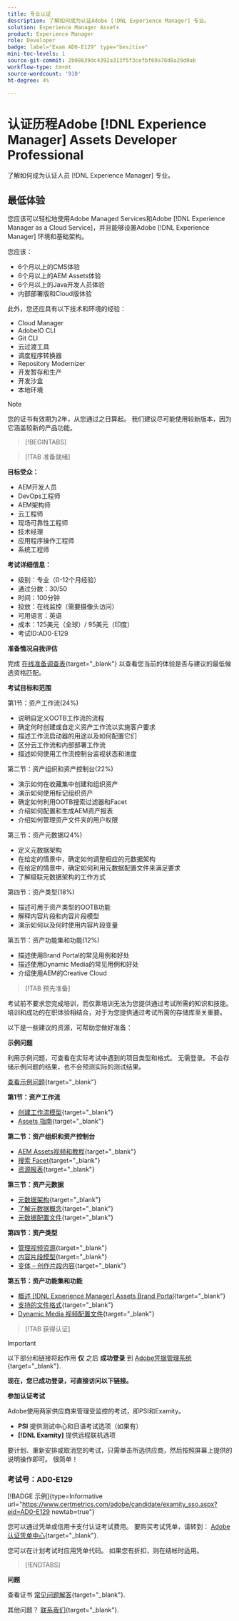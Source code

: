 ```yaml
---
title: 专业认证
description: 了解如何成为认证Adobe [!DNL Experience Manager] 专业。
solution: Experience Manager Assets
product: Experience Manager
role: Developer
badge: label="Exam AD0-E129" type="besitive"
mini-toc-levels: 1
source-git-commit: 2b08639dc4392a313f5f3cefbf69a78d8a29d0ab
workflow-type: tm+mt
source-wordcount: '910'
ht-degree: 4%

---
```


# 认证历程Adobe [!DNL Experience Manager] Assets Developer Professional

了解如何成为认证人员 [!DNL Experience Manager] 专业。

## 最低体验

您应该可以轻松地使用Adobe Managed Services和Adobe [!DNL Experience Manager as a Cloud Service]，并且能够设置Adobe [!DNL Experience Manager] 环境和基础架构。

您应该：

* 6个月以上的CMS体验
* 6个月以上的AEM Assets体验
* 6个月以上的Java开发人员体验
* 内部部署版和Cloud版体验

此外，您还应具有以下技术和环境的经验：

* Cloud Manager
* AdobeIO CLI
* Git CLI
* 云过渡工具
* 调度程序转换器
* Repository Modernizer
* 开发暂存和生产
* 开发沙盒
* 本地环境

>[!NOTE]
>
>您的证书有效期为2年，从您通过之日算起。 我们建议尽可能使用较新版本，因为它涵盖较新的产品功能。

>[!BEGINTABS]

>[!TAB 准备就绪]

**目标受众：**

* AEM开发人员
* DevOps工程师
* AEM架构师
* 云工程师
* 现场可靠性工程师
* 技术经理
* 应用程序操作工程师
* 系统工程师

**考试详细信息：**

* 级别：专业（0-12个月经验）
* 通过分数：30/50
* 时间：100分钟
* 投放：在线监控（需要摄像头访问）
* 可用语言：英语
* 成本：125美元（全球）/ 95美元（印度）
* 考试ID:AD0-E129

**准备情况自我评估**

完成 [在线准备调查表](https://scorpion.caveon.com/launchpad/ad-q-e208-readiness-questionnaire-for-adobe-analytics-business-practitioner-expert-exam-copy-b9x6ey/ad-q-e129-readiness-questionnaire-for-adobe-aem-assets-developer-professional-exam){target="_blank"} 以查看您当前的体验是否与建议的最低候选资格匹配。

**考试目标和范围**

第1节：资产工作流(24%)

* 说明自定义OOTB工作流的流程
* 确定何时创建或自定义资产工作流以实施客户要求
* 描述工作流启动器的用途以及如何配置它们
* 区分云工作流和内部部署工作流
* 描述如何使用工作流控制台监视状态和进度

第二节：资产组织和资产控制台(22%)

* 演示如何在收藏集中创建和组织资产
* 演示如何使用标记组织资产
* 确定如何利用OOTB搜索过滤器和Facet
* 介绍如何配置和生成AEM资产报表
* 介绍如何管理资产文件夹的用户权限

第三节：资产元数据(24%)

* 定义元数据架构
* 在给定的情景中，确定如何调整相应的元数据架构
* 在给定的情景中，确定如何利用元数据配置文件来满足要求
* 了解级联元数据架构的工作方式

第四节：资产类型(18%)

* 描述可用于资产类型的OOTB功能
* 解释内容片段和内容片段模型
* 演示如何以及何时使用内容片段变量

第五节：资产功能集和功能(12%)

* 描述使用Brand Portal的常见用例和好处
* 描述使用Dynamic Media的常见用例和好处
* 介绍使用AEM的Creative Cloud

>[!TAB 预先准备]

考试前不要求您完成培训，而仅靠培训无法为您提供通过考试所需的知识和技能。 培训和成功的在职体验相结合，对于为您提供通过考试所需的存储库至关重要。

以下是一些建议的资源，可帮助您做好准备：

**示例问题**

利用示例问题，可查看在实际考试中遇到的项目类型和格式。 无需登录。 不会存储示例问题的结果，也不会预测实际的测试结果。

[查看示例问题](https://scorpion.caveon.com/launchpad/ad0-e129-adobe-experience-manager-assets-developer-professional-copy-ms27zq){target="_blank"}

**第1节：资产工作流**

* [创建工作流模型](https://experienceleague.adobe.com/docs/experience-manager-64/developing/extending-aem/extending-workflows/workflows-models.html?lang=en#sync-your-workflow-generate-a-runtime-model){target="_blank"}
* [Assets 指南](https://experienceleague.adobe.com/docs/experience-manager-64/assets/home.html?lang=en){target="_blank"}

**第二节：资产组织和资产控制台**

* [AEM Assets视频和教程](https://experienceleague.adobe.com/docs/experience-manager-learn/assets/overview.html?lang=en){target="_blank"}
* [搜索 Facet](https://experienceleague.adobe.com/docs/experience-manager-65/assets/administer/search-facets.html?lang=en#restoring-default-search-facets){target="_blank"}
* [资源报表](https://experienceleague.adobe.com/docs/experience-manager-65/assets/administer/asset-reports.html?lang=en){target="_blank"}

**第三节：资产元数据**

* [元数据架构](https://experienceleague.adobe.com/docs/experience-manager-64/assets/administer/metadata-schemas.html?lang=en#default-metadata-schema-forms){target="_blank"}
* [了解元数据概念](https://experienceleague.adobe.com/docs/experience-manager-65/assets/administer/metadata-concepts.html?lang=en){target="_blank"}
* [元数据配置文件](https://experienceleague.adobe.com/docs/experience-manager-64/assets/administer/metadata-profiles.html?lang=en#:~:text=Add%20a%20metadata%20profile.%20点按%20或%20click%20te，和%20configure%20its%20properties%20in%20the%20Settings%20tab。){target="_blank"}

**第四节：资产类型**

* [管理视频资源](https://experienceleague.adobe.com/docs/experience-manager-64/assets/managing/managing-video-assets.html?lang=en#uploading-and-previewing-video-assets){target="_blank"}
* [内容片段模型](https://experienceleague.adobe.com/docs/experience-manager-65/assets/content-fragments/content-fragments-models.html?lang=en#creating-a-content-fragment-model){target="_blank"}
* [变体 – 创作片段内容](https://experienceleague.adobe.com/docs/experience-manager-65/assets/content-fragments/content-fragments-variations.html?lang=en#managing-variations){target="_blank"}

**第五节：资产功能集和功能**

* [概述 [!DNL Experience Manager] Assets Brand Portal](https://experienceleague.adobe.com/docs/experience-manager-brand-portal/using/introduction/brand-portal.html?lang=en){target="_blank"}
* [支持的文件格式](https://experienceleague.adobe.com/docs/experience-manager-brand-portal/using/introduction/brand-portal-supported-formats.html?lang=en){target="_blank"}
* [Dynamic Media 视频配置文件](https://experienceleague.adobe.com/docs/experience-manager-cloud-service/content/assets/dynamicmedia/video-profiles.html?lang=en){target="_blank"}

>[!TAB 获得认证]

>[!IMPORTANT]
>
>以下部分和链接将起作用 **仅**  之后 **成功登录** 到 [Adobe凭据管理系统](http://www.certmetrics.com/adobe){target="_blank"}.

**现在，您已成功登录，可直接访问以下链接。**

**参加认证考试**

Adobe使用两家供应商来管理受监控的考试，即PSI和Examity。

* **PSI** 提供测试中心和日语考试选项（如果有）
* **[!DNL Examity]** 提供远程联机选项

要计划、重新安排或取消您的考试，只需单击所选供应商，然后按照屏幕上提供的说明操作即可。 很简单！

### 考试号：AD0-E129

[!BADGE 示例]{type=Informative url="https://www.certmetrics.com/adobe/candidate/examity_sso.aspx?eid=AD0-E129 newtab=true"}

您可以通过凭单或信用卡支付认证考试费用。 要购买考试凭单，请转到： [Adobe认证凭单中心](https://market.xvoucher.com/adobe/global){target="_blank"}.

您可以在计划考试时应用凭单代码。 如果您有折扣，则在结帐时适用。

>[!ENDTABS]

**问题**

查看证书 [常见问题解答](https://experienceleague.adobe.com/docs/certification/certification/faq.html?lang=en){target="_blank"}.

其他问题？ [联系我们](mailto:certif@adobe.com){target="_blank"}.

